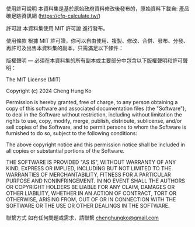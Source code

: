 
使用許可說明
本資料集是基於原始政府資料修改後發布的，原始資料下載自: 產品碳足跡資訊網 (https://cfp-calculate.tw/)

許可證
本資料集使用 MIT 許可證 進行發布。

使用條款
根據 MIT 許可證，你可以自由使用、複製、修改、合併、發布、分發、再許可及出售本資料集的副本，只需滿足以下條件：

版權聲明 — 必須在本資料集的所有副本或主要部分中包含以下版權聲明和許可聲明：

The MIT License (MIT)

Copyright (c) 2024 Cheng Hung Ko

Permission is hereby granted, free of charge, to any person obtaining a copy
of this software and associated documentation files (the "Software"), to deal
in the Software without restriction, including without limitation the rights
to use, copy, modify, merge, publish, distribute, sublicense, and/or sell
copies of the Software, and to permit persons to whom the Software is
furnished to do so, subject to the following conditions:

The above copyright notice and this permission notice shall be included in
all copies or substantial portions of the Software.

THE SOFTWARE IS PROVIDED "AS IS", WITHOUT WARRANTY OF ANY KIND, EXPRESS OR
IMPLIED, INCLUDING BUT NOT LIMITED TO THE WARRANTIES OF MERCHANTABILITY,
FITNESS FOR A PARTICULAR PURPOSE AND NONINFRINGEMENT. IN NO EVENT SHALL THE
AUTHORS OR COPYRIGHT HOLDERS BE LIABLE FOR ANY CLAIM, DAMAGES OR OTHER
LIABILITY, WHETHER IN AN ACTION OF CONTRACT, TORT OR OTHERWISE, ARISING FROM,
OUT OF OR IN CONNECTION WITH THE SOFTWARE OR THE USE OR OTHER DEALINGS IN
THE SOFTWARE.

聯繫方式
如有任何問題或需求，請聯繫 chenghungko@gmail.com
